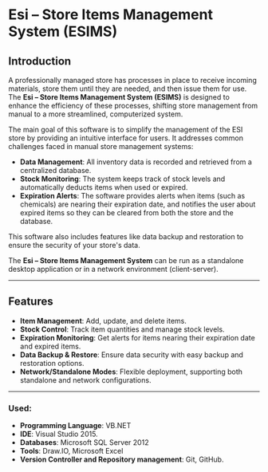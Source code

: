 # Esi – Store Items Management System (ESIMS)

## Introduction

A professionally managed store has processes in place to receive incoming materials, store them until they are needed, and then issue them for use. The **Esi – Store Items Management System (ESIMS)** is designed to enhance the efficiency of these processes, shifting store management from manual to a more streamlined, computerized system.

The main goal of this software is to simplify the management of the ESI store by providing an intuitive interface for users. It addresses common challenges faced in manual store management systems:

- **Data Management**: All inventory data is recorded and retrieved from a centralized database.
- **Stock Monitoring**: The system keeps track of stock levels and automatically deducts items when used or expired.
- **Expiration Alerts**: The software provides alerts when items (such as chemicals) are nearing their expiration date, and notifies the user about expired items so they can be cleared from both the store and the database.

This software also includes features like data backup and restoration to ensure the security of your store's data. 

The **Esi – Store Items Management System** can be run as a standalone desktop application or in a network environment (client-server).

---

## Features

- **Item Management**: Add, update, and delete items.
- **Stock Control**: Track item quantities and manage stock levels.
- **Expiration Monitoring**: Get alerts for items nearing their expiration date and expired items.
- **Data Backup & Restore**: Ensure data security with easy backup and restoration options.
- **Network/Standalone Modes**: Flexible deployment, supporting both standalone and network configurations.

---

### Used:
  - **Programming Language**: VB.NET 
  - **IDE**: Visual Studio 2015.
  - **Databases**: Microsoft SQL Server 2012
  - **Tools**: Draw.IO, Microsoft Excel
  - **Version Controller and Repository management**: Git, GitHub.

